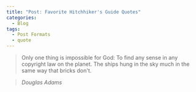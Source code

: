 ```yaml
---
title: "Post: Favorite Hitchhiker's Guide Quotes"
categories:
  - Blog
tags:
  - Post Formats
  - quote
---
```


> Only one thing is impossible for God: To find any sense in any copyright law on the planet.
> The ships hung in the sky much in the same way that bricks don't.
  
> <cite>Douglas Adams</cite>
